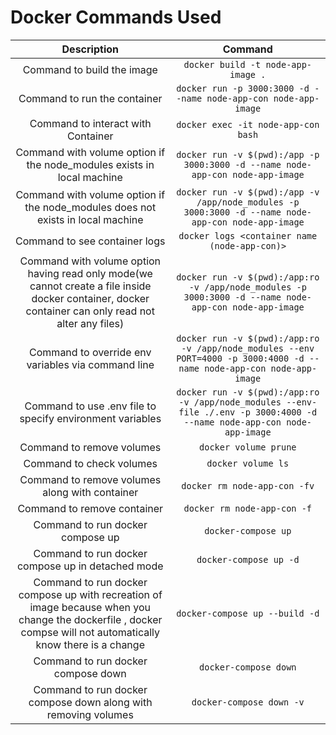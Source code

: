 # Docker Commands Used

| Description | Command |
| :---:        |    :----:   | 
| Command to build the image      | `docker build -t node-app-image .`       | 
| Command to run the container| `docker run -p 3000:3000 -d --name node-app-con node-app-image`| 
| Command to interact with Container | `docker exec -it node-app-con bash` |
| Command with volume option if the node_modules exists in local machine | `docker run -v $(pwd):/app -p 3000:3000 -d --name node-app-con node-app-image` |
| Command with volume option if the node_modules does not exists in local machine| `docker run -v $(pwd):/app -v /app/node_modules -p 3000:3000 -d --name node-app-con node-app-image`|
| Command to see container logs | `docker logs <container name (node-app-con)>` |
| Command with volume option having read only mode(we cannot create a file inside docker container, docker container can only read not alter any files)| `docker run -v $(pwd):/app:ro -v /app/node_modules -p 3000:3000 -d --name node-app-con node-app-image`|
| Command to override env variables via command line | `docker run -v $(pwd):/app:ro -v /app/node_modules --env PORT=4000 -p 3000:4000 -d --name node-app-con node-app-image` |
| Command to use .env file to specify environment variables | `docker run -v $(pwd):/app:ro -v /app/node_modules --env-file ./.env -p 3000:4000 -d --name node-app-con node-app-image` |
| Command to remove volumes | `docker volume prune` |
| Command to check volumes | `docker volume ls` |
| Command to remove volumes along with container | `docker rm node-app-con -fv` |
| Command to remove container | `docker rm node-app-con -f` |
| Command to run docker compose up | `docker-compose up` |
| Command to run docker compose up in detached mode | `docker-compose up -d` |
| Command to run docker compose up with recreation of image because when you change the dockerfile , docker compse will not automatically know there is a change | `docker-compose up --build -d` |
| Command to run docker compose down | `docker-compose down` |
| Command to run docker compose down along with removing volumes | `docker-compose down -v` |